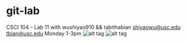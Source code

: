 git-lab
=======

CSCI 104 - Lab 11 with wushiyao910 &amp;&amp; tabithabian
shiyaowu@usc.edu tbian@usc.edu
Monday 1-3pm 
![alt tag](https://octodex.github.com/ironcat/)
![alt tag](https://octodex.github.com/repo/)
